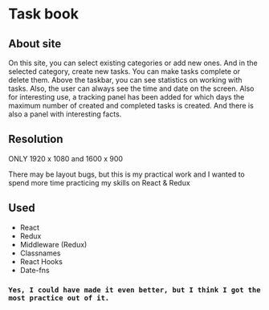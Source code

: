 # Task book

## About site
On this site, you can select existing categories or add new ones. And in the selected category, create new tasks. You can make tasks complete or delete them. Above the taskbar, you can see statistics on working with tasks. Also, the user can always see the time and date on the screen. Also for interesting use, a tracking panel has been added for which days the maximum number of created and completed tasks is created. And there is also a panel with interesting facts.

## Resolution
ONLY 1920 x 1080 and 1600 x 900

There may be layout bugs, but this is my practical work and I wanted to spend more time practicing my skills on React & Redux

## Used
* React
* Redux
* Middleware (Redux)
* Classnames
* React Hooks
* Date-fns


### `Yes, I could have made it even better, but I think I got the most practice out of it.`